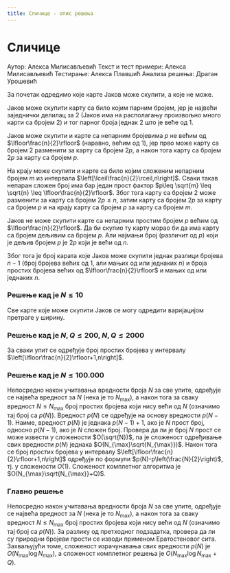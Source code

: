 ```yaml
---
title: Сличице - опис решења
---
```


# Сличице

Аутор: Алекса Милисављевић
Текст и тест примери: Алекса Милисављевић
Тестирање: Алекса Плавшић
Анализа решења: Драган Урошевић

За почетак одредимо које карте Јаков може скупити, а које не може.

Јаков може скупити карту са било којим парним бројем, јер је највећи заједнички делилац за $2$ (Јаков има на располагању произвољно много карти са бројем $2$) и тог парног броја једнак $2$ што је веће од $1$.

Јаков може скупити и карте са непарним бројевима $p$ не већим од $\lfloor\frac{n}{2}\rfloor$ (наравно, већим од $1$), јер прво може карту са бројем $2$ разменити за карту са бројем $2p$, а након тога карту са бројем $2p$ за карту са бројем $p$.

На крају може скупити и карте са било којим сложеним непарним бројем $m$ из интервала $\left[\lceil\frac{n}{2}\rceil,n\right]$. Сваки такав непаран сложен број има бар један прост фактор $p\leq \sqrt{m} \leq \sqrt{n} \leq \lfloor\frac{n}{2}\rfloor$. Због тога карту са бројем $2$ може разменити за карту са бројем $2p\leq n$, затим карту са бројем $2p$ за карту са бројем $p$ и на крају карту са бројем $p$ за карту са бројем $m$.

Јаков не може скупити карте са непарним простим бројем $p$ већим од $\lfloor\frac{n}{2}\rfloor$. Да би скупио ту карту морао би да има карту са бројем дељивим са бројем $p$. Али најмањи број (различит од $p$) који је дељив бројем $p$ је $2p$ који је већи од $n$.

Због тога је број карата које Јаков може скупити једнак разлици бројева $n-1$ (број бројева већих од $1$, али мањих од или једнаких $n$) и броја простих бројева већих од $\lfloor\frac{n}{2}\rfloor$ и мањих од или једнаких $n$.

  
### Решење кад је $N \leq 10$
Све карте које може скупити Јаков се могу одредити варијацијом претраге у ширину.

### Решење кад је $N, Q \leq 200$, $N, Q \leq 2000$

За сваки упит се одређује број простих бројева у интервалу $\left[\lfloor\frac{n}{2}\rfloor+1,n\right]$.

### Решење кад је $N \leq 100.000$
Непосредно након учитавања вредности броја $N$ за све упите, одређује се највећа вредност за $N$ (нека је то $N_{\max}$), а након тога за сваку вредност $N \leq N_{\max}$ број простих бројева који нису већи од $N$ (означимо тај број са $p(N)$). Вредност $p(N)$ се одређује на основу вредности $p(N-1)$. Наиме, вредност $p(N)$ је једнака $p(N-1)+1$, ако је $N$ прост број, односно $p(N-1)$, ако је $N$ сложен број. Провера да ли је број $N$ прост се може извести у сложености $O(\sqrt{N})$, па је сложеност одређивање свих вредности $p(N)$ једнака $O(N_{\max}\sqrt{N_{\max}})$.
Након тога се број простих бројева у интервалу  $\left[\lfloor\frac{n}{2}\rfloor+1,n\right]$ одређује по формули $p(N)-p\left(\frac{N}{2}\right)$, тј. у сложености $O(1)$. Сложеност комплетног алгоритма је $O(N_{\max}\sqrt{N_{\max}}+Q)$.


### Главно решење


Непосредно након учитавања вредности броја $N$ за све упите, одређује се највећа вредност за $N$ (нека је то $N_{\max}$), а након тога за сваку вредност $N \leq N_{\max}$ број простих бројева који нису већи од $N$ (означимо тај број са $p(N)$). За разлику од претходног подзадатка, провера да ли су природни бројеви прости се изводи применом Ератостеновог сита. Захваљујући томе, сложеност израчунавања свих вредности $p(N)$ је $O(N_{\max}\log N_{\max})$, а сложеност комплетног решења је $O(N_{\max}\log N_{\max} + Q)$.

